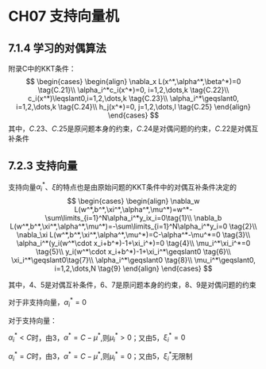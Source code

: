 # CH07 支持向量机
## 7.1.4 学习的对偶算法

附录C中的KKT条件：
$$
\begin{cases}
\begin{align}
\nabla_x L(x^*,\alpha^*,\beta^*)=0 \tag{C.21}\\
\alpha_i^*c_i(x^*)=0, i=1,2,\dots,k \tag{C.22}\\
c_i(x^*)\leqslant0,i=1,2,\dots,k \tag{C.23}\\
\alpha_i^*\geqslant0, i=1,2,\dots,k \tag{C.24}\\
h_j(x^*)=0, j=1,2,\dots,l \tag{C.25}
\end{align}
\end{cases}
$$
其中，$C.23$、$C.25$是原问题本身的约束，$C.24$是对偶问题的约束，$C.22$是对偶互补条件

## 7.2.3 支持向量

支持向量$\alpha_i^*$、$\xi$的特点也是由原始问题的KKT条件中的对偶互补条件决定的
$$
\begin{cases}
\begin{align}
\nabla_w L(w^*,b^*,\xi^*,\alpha^*,\mu^*)=w^*-\sum\limits_{i=1}^N\alpha_i^*y_ix_i=0\tag{1}\\
\nabla_b L(w^*,b^*,\xi^*,\alpha^*,\mu^*)=-\sum\limits_{i=1}^N\alpha_i^*y_i=0 \tag{2}\\
\nabla_\xi L(w^*,b^*,\xi^*,\alpha^*,\mu^*)=C-\alpha^*-\mu^*=0 \tag{3}\\
\alpha_i^*(y_i(w^*\cdot x_i+b^*)-1+\xi_i^*)=0 \tag{4}\\
\mu_i^*\xi_i^*=0 \tag{5}\\
y_i(w^*\cdot x_i+b^*)-1+\xi_i^*\geqslant0 \tag{6}\\
\xi_i^*\geqslant0\tag{7}\\
\alpha_i^*\geqslant0 \tag{8}\\
\mu_i^*\geqslant0, i=1,2,\dots,N \tag{9}
\end{align}
\end{cases}
$$

其中，$4$、$5$是对偶互补条件，$6$、$7$是原问题本身的约束，$8$、$9$是对偶问题的约束

对于非支持向量，$\alpha_i^*=0$

对于支持向量：

$\alpha_i^*<C$时，由$3$，$\alpha^*=C-\mu^*$,则$\mu_i^*>0$；又由$5$，$\xi_i^*=0$

$\alpha_i^*=C$时，由$3$，$\alpha^*=C-\mu^*$,则$\mu_i^*=0$；又由$5$，$\xi_i^*$无限制

